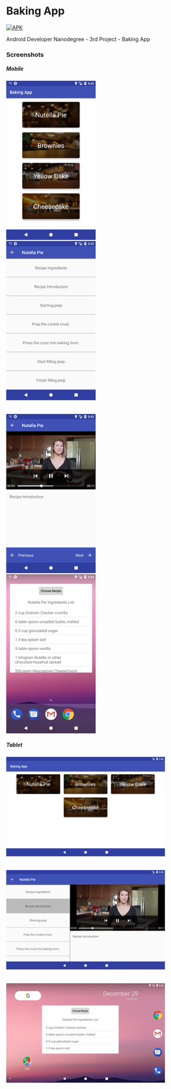 # Baking App

[![APK](https://img.shields.io/badge/Download%20APK-v1.0-brightgreen.svg)](https://github.com/hrishikesh-kadam/baking-app/raw/master/Baking%20App.apk)

Android Developer Nanodegree - 3rd Project - Baking App


### Screenshots

##### Mobile

<img src="https://github.com/hrishikesh-kadam/baking-app/raw/master/screenshots/mobile/mobile_1.png" width="240" height="426">&nbsp;&nbsp;&nbsp;&nbsp;&nbsp;&nbsp;&nbsp;&nbsp;
<img src="https://github.com/hrishikesh-kadam/baking-app/raw/master/screenshots/mobile/mobile_2.png" width="240" height="426"><br/><br/><br/>
<img src="https://github.com/hrishikesh-kadam/baking-app/raw/master/screenshots/mobile/mobile_3.png" width="240" height="426">&nbsp;&nbsp;&nbsp;&nbsp;&nbsp;&nbsp;&nbsp;&nbsp;
<img src="https://github.com/hrishikesh-kadam/baking-app/raw/master/screenshots/mobile/mobile_4.png" width="240" height="426">&nbsp;&nbsp;&nbsp;&nbsp;&nbsp;&nbsp;&nbsp;&nbsp;

##### Tablet

<img src="https://github.com/hrishikesh-kadam/baking-app/raw/master/screenshots/tablet/tablet_1.png" width="426" height="266"><br/><br/><br/>
<img src="https://github.com/hrishikesh-kadam/baking-app/raw/master/screenshots/tablet/tablet_2.png" width="426" height="266"><br/><br/><br/>
<img src="https://github.com/hrishikesh-kadam/baking-app/raw/master/screenshots/tablet/tablet_3.png" width="426" height="266"><br/><br/><br/>